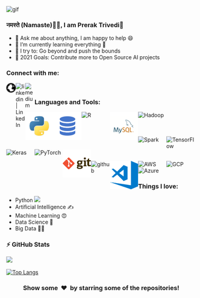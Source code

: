 ![gif](https://user-images.githubusercontent.com/31332352/119162644-9ec37580-ba28-11eb-8e73-b76149197a1e.gif)


<!-- <h3> नमस्ते (Namaste)🙏🏻, I am Prerak Trivedi 👋</h3> -->
### नमस्ते (Namaste)🙏🏻, I am Prerak Trivedi👋

- 💬 Ask me about anything, I am happy to help :smile:
- 🌱 I’m currently learning everything 🤣
- 🧗 I try to: Go beyond and push the bounds
- 🥅 2021 Goals: Contribute more to Open Source AI projects

### Connect with me:

[<img align="left" alt="portfolio" width="25px" src="https://raw.githubusercontent.com/iconic/open-iconic/master/svg/globe.svg" />][website]
[<img align="left" alt="linkedin | LinkedIn" width="25px" src="https://cdn.jsdelivr.net/npm/simple-icons@v3/icons/linkedin.svg" />][linkedin]
[<img align="left" alt="medium" width="25px" src="https://cdn.jsdelivr.net/npm/simple-icons@3.13.0/icons/medium.svg" />][medium]

<br />

### Languages and Tools: 
<img align="left" alt="Python" width="75px" src="https://raw.githubusercontent.com/github/explore/80688e429a7d4ef2fca1e82350fe8e3517d3494d/topics/python/python.png" />
<img align="left" alt="SQL" width="75px" src="https://raw.githubusercontent.com/github/explore/80688e429a7d4ef2fca1e82350fe8e3517d3494d/topics/sql/sql.png" />
<img align="left" alt="R" width="75px" src="https://user-images.githubusercontent.com/31332352/119156284-1510a980-ba22-11eb-93ae-351e530b230c.jpg" />
<img align="left" alt="MySQL" width="75px" src="https://raw.githubusercontent.com/github/explore/80688e429a7d4ef2fca1e82350fe8e3517d3494d/topics/mysql/mysql.png" />
<img align="left" alt="Hadoop" width="75px" src="https://user-images.githubusercontent.com/31332352/119157539-49d13080-ba23-11eb-9144-42d232660789.png" />  

<br><br> <br>




<img align="left" alt="Spark" width="75px" src="https://user-images.githubusercontent.com/31332352/119158103-dc71cf80-ba23-11eb-9489-fb9905b70698.png" />
<img align="left" alt="TensorFlow" width="75px" src="https://user-images.githubusercontent.com/31332352/119158175-f27f9000-ba23-11eb-8bda-68c61d277ed2.png" />
<img align="left" alt="Keras" width="75px" src="https://user-images.githubusercontent.com/31332352/119158225-01664280-ba24-11eb-9f52-a0f8923739b6.png" />
<img align="left" alt="PyTorch" width="75px" src="https://user-images.githubusercontent.com/31332352/119158230-03c89c80-ba24-11eb-846e-30744b4f6fe2.png" />
<img align="left" alt="Git" width="75px" src="https://raw.githubusercontent.com/github/explore/80688e429a7d4ef2fca1e82350fe8e3517d3494d/topics/git/git.png" />  


<br><br><br>


<img align="left" alt="github" width="50px" src="https://cdn.jsdelivr.net/npm/simple-icons@3.13.0/icons/github.svg" />
<img align="left" alt="Visual Studio Code" width="75px" src="https://raw.githubusercontent.com/github/explore/80688e429a7d4ef2fca1e82350fe8e3517d3494d/topics/visual-studio-code/visual-studio-code.png" />
<img align="left" alt="AWS" width="75px" src="https://user-images.githubusercontent.com/31332352/119158264-0aefaa80-ba24-11eb-9fc6-1f5d59bd8c40.png" />
<img align="left" alt="GCP" width="75px" src="https://user-images.githubusercontent.com/31332352/119158247-07f4ba00-ba24-11eb-842f-38c33c0bd370.png" />
<img align="left" alt="Azure" width="75px" src="https://user-images.githubusercontent.com/31332352/119158273-0d520480-ba24-11eb-91f1-4fd64df0f268.png" />

<br><br>


### Things I love:
- Python <img src="https://media.giphy.com/media/WUlplcMpOCEmTGBtBW/giphy.gif" width="30"> 
- Artificial Intelligence ✍️
- Machine Learning 😍
- Data Science 😬
- Big Data 👨‍🎓

### :zap: GitHub Stats
<p>
    <a href="https://gitstats.me/preraktrivedi7" target="_blank"> 
        <img src="https://github-readme-stats.vercel.app/api?username=preraktrivedi7&&show_icons=true&hi&theme=dark&count_private=true&include_all_commits=true">
    </a>
</p>

[![Top Langs](https://github-readme-stats.vercel.app/api/top-langs/?username=preraktrivedi7&layout=compact)](https://github.com/anuraghazra/github-readme-stats)
<div align="center">
<h3 align="center">Show some &nbsp;❤️&nbsp; by starring some of the repositories!</h3>


[website]: https://preraktrivedi7.github.io
[linkedin]: https://linkedin.com/in/preraktrivedi7
[medium]: https://medium.com/@preraktrivedi7